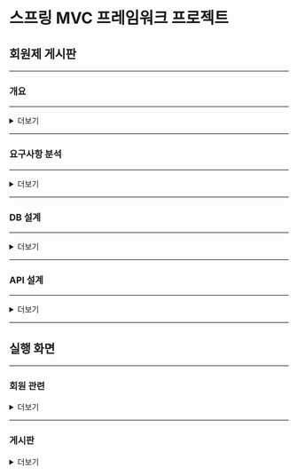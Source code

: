 
# 스프링 MVC 프레임워크 프로젝트
## 회원제 게시판 
-------------------------------
### 개요
--------------------------------
<details>
  <summary>더보기</summary>

- **개발 인원** : 1명
- **개발 기간** : 2023-08-14 ~ 2023-08-18
- **주요 기능** :
  - 로그인 : Java Servlet API의 Filter 인터페이스를 구현하여 로그인 여부를 체크하는 필터 클래스를 정의
  - 회원가입 : 아이디 중복검사, 패스워드확인
  - 비밀번호 변경 : 로그인 후, 사용자는 메인페이지에서 비밀번호 변경할 수 있게 구현
  - 게시판 CRUD 기능, 조회수, 페이징, 본인이 쓴 글만 수정, 삭제 가능
  - 공통 기능 : ajax 활용해서 입력값에 대한 null과 빈칸을 검증, 데이터를 삭제할 때는 javaScipt의 confirm 함수 사용
####  개발언어
  <img src="https://img.shields.io/badge/JAVA 11-2F2625?style=for-the-badge&logo=coffeescript&logoColor=white">
  
#### 개발 환경
   <img src="https://img.shields.io/badge/Eclipseide-2C2255?style=for-the-badge&logo=eclipseide&logoColor=white">
   <img src="https://img.shields.io/badge/SpringFramework 5.0.2-6DB33F?style=for-the-badge&logo=Spring&logoColor=white">
   <img src="https://img.shields.io/badge/Springjdbc 5.0.2-2962FF?style=for-the-badge&logo=liquibase&logoColor=white">
   <img src="https://img.shields.io/badge/Apache.Tomcat 8.5.27-F8DC75?style=for-the-badge&logo=apachetomcat&logoColor=black">
   <img src="https://img.shields.io/badge/Jstl 1.2 JSP-000000?style=for-the-badge&logo=42&logoColor=black">
   <img src="https://img.shields.io/badge/JavaScript-F7DF1E?style=for-the-badge&logo=javascript&logoColor=black">
   <img src="https://img.shields.io/badge/Jquery-0769AD?style=for-the-badge&logo=jquery&logoColor=black">


#### 데이터베이스 
  <img src="https://img.shields.io/badge/Mysql-4479A1?style=for-the-badge&logo=mysql&logoColor=white">
  
#### 형상관리
  <img src="https://img.shields.io/badge/GitHub-181717?style=for-the-badge&logo=github&logoColor=white">

  </details>

---------------------------

### 요구사항 분석

---------------------------

<details>
  <summary>더보기</summary>

#### 로그인 페이지
- 로그인을 하지 않은 경우 아래 페이지만 이용가능
  - 회원가입 페이지
  - 로그인 페이지
- 로그인 검사
  - 아이디와 암호가 일치하지 않습니다. 알림 메시지 출력
  - 이외 null과 빈칸 검증 / 동일하게 알림 메시지 출력
  - 모든 검사가 통과되었다면 로그인 후 index 페이지로 이동


#### 회원가입 페이지
- 유효성 검사
  - 패스워드와 패스워드 확인란의 입력값이 일치하지 않으면 회원 가입이 진행되지 않음
  - 한 개의 칸이라도 빈칸 있으면 "빈 칸을 모두 입력하세요." alert창 띄움
  - 아이디 입력칸에 한글 입력 시 "한글 입력 불가" alert창 띄움
  - 이름 입력칸에 숫자 입력 시 영문 또는 "한글만 입력 가능합니다." alert창 띄움
  - 모든 검사가 통과되었다면 "회원가입이 완료되었습니다. 로그인 페이지로 이동합니다." alert창 띄우고 login 페이지로 이동
- 중복확인
  - 아이디 중복검사로 데이터베이스에 아이디가 존재하면 가입불가
  - 중복된 아이디이면 "이미 사용중인 아이디입니다." 사용자에게 알림메세지 출력

#### 암호 변경
- 암호 변경은 로그인된 상태에서 로그인 계정 암호만 변경 가능
- ajax 활용해서 입력값에 대한 null과 빈칸을 검증 사용자에게 알림메세지 출력
- 현재암호가 동일해야 암호 변경 가능 틀리 시 "현재 암호가 일치하지 않습니다." 알림 메세지 출력
- 모든 검사가 통과되었다면 "암호변경을 완료했습니다." alert창 띄우고 main 페이지로 이동

#### 게시판 CRUD
- 게시글 조회 페이지
  - 게시물 전체 조회 가능
  - 제목 클릭 시 상세내용 확인 가능
  - 작성일자는 ( ""분 전, ""시간 전, ""일 전  ) 해당 처럼 출력되게 구현
  - 조회 수 기능 구현
  - 한 페이지에 작성한 글이 10개가 넘어가면 페이징되게 구현
  - 페이지가 5개가 넘어가면 다음 버튼 나올 수 있게 구현

- 게시글 쓰기
  - 입력칸이 비어있으면 어디 부분이 비어있는지 alert창 띄움

- 게시물 수정, 삭제
  - 내가 작성한 글만 수정, 삭제 가능
  - 글 수정은 제목, 내용 수정 가능  이외 null과 빈칸 검증
  - 게시글 삭제 시 한번 더 확인할 수있게 javaScipt의 confirm 함수 사용
 

  </details>

----------------------------------

### DB 설계

-------------------------------

<details>
  <summary>더보기</summary>

![ERD](https://github.com/cojuns/1st_solo_project/assets/122452171/fefda7e7-ed81-45ea-b2a3-5b1e0e7ad727)
![member](https://github.com/cojuns/1st_solo_project/assets/122452171/87165826-a52e-4068-85f3-001f2a72203e)
![article](https://github.com/cojuns/1st_solo_project/assets/122452171/f7b8ae61-db7c-4681-88a8-8f48eff83660)
![article_no](https://github.com/cojuns/1st_solo_project/assets/122452171/3a184cf6-f2d2-4fac-9d9a-86f25f1763da)

</details>

----------------------------------

### API 설계

--------------------------------

<details>
  <summary>더보기</summary>

![회원관련_API](https://github.com/cojuns/1st_solo_project/assets/122452171/ce16e84e-bce8-4c3b-9cff-0bc912c15a51)

![게시글관련_API](https://github.com/cojuns/1st_solo_project/assets/122452171/b415b4e3-b95d-4981-b568-11500a640efb)

</details>

----------------------------------

## 실행 화면

--------------------------------

### 회원 관련
<details>
  <summary>더보기</summary>
#### 회원가입

https://github.com/cojuns/1st_solo_project/assets/122452171/7aa6c0aa-becc-4c18-ba6b-0a167bfeac94

#### 로그인

https://github.com/cojuns/1st_solo_project/assets/122452171/cc349500-d66a-48e3-bf27-5779be1f253a

#### 암호변경, 로그아웃

https://github.com/cojuns/1st_solo_project/assets/122452171/c55d8b29-96b0-4992-9e77-551a2fd832be


</details>

----------------------------

### 게시판

<details>
  <summary>더보기</summary>

https://github.com/cojuns/1st_solo_project/assets/122452171/894bcd3e-3bc6-46b0-bf52-5eee34c65cbc

</details>







